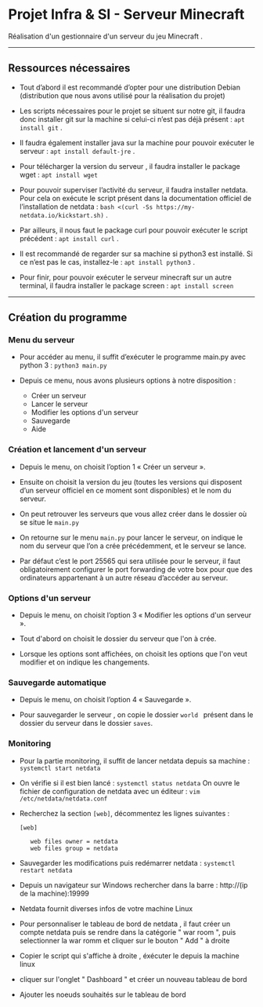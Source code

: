 # Projet Infra & SI - Serveur Minecraft

Réalisation d'un gestionnaire d'un serveur du jeu Minecraft . 

---

##  Ressources nécessaires

* Tout d’abord il est recommandé d’opter pour une distribution Debian (distribution que nous avons utilisé pour la réalisation du projet) 

* Les scripts nécessaires pour le projet se situent sur notre git, il faudra donc installer git sur la machine si celui-ci n’est pas déjà présent : ``` apt install git ``` .  

* Il faudra également installer java sur la machine pour pouvoir exécuter le serveur : ``` apt install default-jre ``` .

* Pour télécharger la version du serveur , il faudra installer le package wget : ``` apt install wget ```

* Pour pouvoir superviser l’activité du serveur, il faudra installer netdata. Pour cela on exécute  le script présent dans la documentation officiel de l’installation de netdata : ``` bash <(curl -Ss https://my-netdata.io/kickstart.sh) ``` .

* Par ailleurs, il nous faut le package curl pour pouvoir exécuter le script précédent : ``` apt install curl ``` .

* Il est recommandé de regarder sur sa machine si python3 est installé. Si ce n’est pas le cas, installez-le : ``` apt install python3 ``` .

* Pour finir, pour pouvoir exécuter le serveur minecraft sur un autre terminal, il faudra installer le package screen : ``` apt install screen ```

---
## Création du programme

### **Menu du serveur**

* Pour accéder au menu, il suffit d’exécuter le programme main.py avec python 3 : ``` python3 main.py ``` 

* Depuis ce menu, nous avons plusieurs options à notre disposition :
    *  Créer un serveur
    *  Lancer le serveur
    *  Modifier les options d'un serveur 
    *  Sauvegarde 
    *  Aide

### **Création et lancement d'un serveur** 

* Depuis le menu, on choisit l’option 1 « Créer un serveur ». 
* Ensuite on choisit la version du jeu (toutes les versions qui disposent d’un serveur officiel en ce moment sont disponibles) et le nom du serveur.

* On peut retrouver les serveurs que vous allez créer dans le dossier où se situe le ``` main.py ```

* On retourne sur le menu ``` main.py ``` pour lancer le serveur, on indique le nom du serveur que l’on a crée précédemment, et le serveur se lance.

* Par défaut c’est le port 25565 qui sera utilisée pour le serveur, il faut obligatoirement configurer le port forwarding de votre box pour que des ordinateurs appartenant à un autre réseau d’accéder au serveur.

### **Options d'un serveur**  

* Depuis le menu, on choisit l’option 3 « Modifier les options d'un serveur ». 

* Tout d'abord on choisit le dossier du serveur que l'on à crée.

*  Lorsque les options sont affichées, on choisit les options que l'on veut modifier et on indique les changements.

### **Sauvegarde automatique** 

* Depuis le menu, on choisit l’option 4 « Sauvegarde ». 

* Pour sauvegarder le serveur , on copie le dossier ```world ``` présent dans le dossier du serveur dans le dossier ``` saves ```. 



### **Monitoring** 

* Pour la partie monitoring, il suffit de lancer netdata depuis sa machine :  ``` systemctl start netdata ``` 
* On vérifie si il est bien lancé : ``` systemctl status netdata ```
On ouvre le fichier de configuration de netdata avec un éditeur : ``` vim /etc/netdata/netdata.conf ``` 
* Recherchez la section ``` [web] ```, décommentez les lignes suivantes :
     ```
    [web]
 	
        web files owner = netdata
   	    web files group = netdata  

    ```
* Sauvegarder les modifications puis redémarrer netdata : ``` systemctl restart netdata ```

* Depuis un navigateur sur Windows rechercher dans la barre : http://(ip de la machine):19999 

* Netdata fournit diverses infos de votre machine Linux  

* Pour personnaliser le tableau de bord de netdata , il faut créer un compte netdata puis se rendre dans la catégorie " war room ", puis selectionner la war romm et cliquer sur le bouton " Add " à droite 

* Copier le script qui s'affiche à droite , éxécuter le depuis la machine linux 

* cliquer sur l'onglet " Dashboard " et créer un nouveau tableau de bord

* Ajouter les noeuds souhaités sur le tableau de bord 
